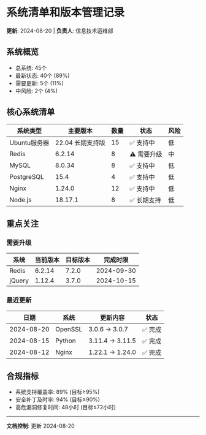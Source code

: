 # 系统清单和版本管理记录
**更新**: 2024-08-20 | **负责人**: 信息技术运维部

## 系统概览
- 总系统: 45个
- 最新状态: 40个 (89%)
- 需要更新: 5个 (11%)
- 中风险: 2个 (4%)

## 核心系统清单

| 系统类型 | 主要版本 | 数量 | 状态 | 风险 |
|----------|----------|------|------|------|
| Ubuntu服务器 | 22.04 长期支持版 | 15 | ✅ 支持中 | 低 |
| Redis | 6.2.14 | 8 | ⚠️ 需要升级 | 中 |
| MySQL | 8.0.34 | 8 | ✅ 支持中 | 低 |
| PostgreSQL | 15.4 | 4 | ✅ 支持中 | 低 |
| Nginx | 1.24.0 | 12 | ✅ 支持中 | 低 |
| Node.js | 18.17.1 | 8 | ✅ 长期支持 | 低 |

## 重点关注

### 需要升级
| 系统 | 当前版本 | 目标版本 | 完成时限 |
|------|----------|----------|----------|
| Redis | 6.2.14 | 7.2.0 | 2024-09-30 |
| jQuery | 1.12.4 | 3.7.0 | 2024-10-15 |

### 最近更新
| 日期 | 系统 | 更新内容 | 状态 |
|------|------|----------|------|
| 2024-08-20 | OpenSSL | 3.0.6 → 3.0.7 | ✅ 完成 |
| 2024-08-15 | Python | 3.11.4 → 3.11.5 | ✅ 完成 |
| 2024-08-12 | Nginx | 1.22.1 → 1.24.0 | ✅ 完成 |

## 合规指标
- 系统支持覆盖率: 89% (目标≥95%)
- 安全补丁及时率: 94% (目标≥90%)
- 高危漏洞修复时间: 48小时 (目标≤72小时)

---
**文档控制**: 更新 2024-08-20
